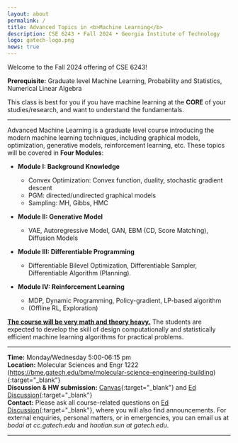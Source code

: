 ```yaml
---
layout: about
permalink: /
title: Advanced Topics in <b>Machine Learning</b>
description: CSE 6243 • Fall 2024 • Georgia Institute of Technology
logo: gatech-logo.png
news: true
---
```

Welcome to the Fall 2024 offering of CSE 6243!

**Prerequisite:** Graduate level Machine Learning, Probability and Statistics, Numerical Linear Algebra

This class is best for you if you have machine learning at the **CORE** of your studies/research, and want to understand the fundamentals.

***

Advanced Machine Learning is a graduate level course introducing the modern machine learning techniques, including graphical models, optimization, generative models, reinforcement learning, etc.
These topics will be covered in **Four Modules**:

- **Module I: Background Knowledge** 
  - Convex Optimization: Convex function, duality, stochastic gradient descent
  - PGM: directed/undirected graphical models
  - Sampling: MH, Gibbs, HMC

- **Module II: Generative Model**
  - VAE, Autoregressive Model, GAN, EBM (CD, Score Matching), Diffusion Models

- **Module III: Differentiable Programming**
  - Differentiable Bilevel Optimization, Differentiable Sampler, Differentiable Algorithm (Planning). 

- **Module IV: Reinforcement Learning**
  - MDP, Dynamic Programming, Policy-gradient, LP-based algorithm 
  - (Offline RL, Exploration)

<ins>**The course will be very math and theory heavy.**</ins> The students are expected to develop the skill of design computationally and statistically efficient machine learning algorithms for practical problems.

***

**Time:** Monday/Wednesday 5:00-06:15 pm\
**Location:** Molecular Sciences and Engr 1222	(https://bme.gatech.edu/bme/molecular-science-engineering-building){:target="\_blank"}\
**Discussion & HW submission:** [Canvas](https://gatech.instructure.com/courses/377010){:target="\_blank"} and [Ed Discussion](https://edstem.org/us/courses/43567){:target="\_blank"}\
**Contact:** Please ask all course-related questions on [Ed Discussion](https://edstem.org/us/courses/43567){:target="\_blank"}, where you will also find announcements. For external enquiries, personal matters, or in emergencies, you can email us at *bodai at cc.gatech.edu* and *haotian.sun at gatech.edu*.

***
